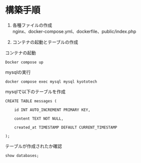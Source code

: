 # 構築手順

1. 各種ファイルの作成  
nginx、docker-compose.yml、dockerfile、public/index.php 

2. コンテナの起動とテーブルの作成 

コンテナの起動
```
Docker compose up 
```
mysqlの実行
```
docker compose exec mysql mysql kyototech 
```
mysqlで以下のテーブルを作成 
```
CREATE TABLE messages ( 

    id INT AUTO_INCREMENT PRIMARY KEY, 

    content TEXT NOT NULL, 

    created_at TIMESTAMP DEFAULT CURRENT_TIMESTAMP 

);
```
テーブルが作成されたか確認
```
show databases;
```

